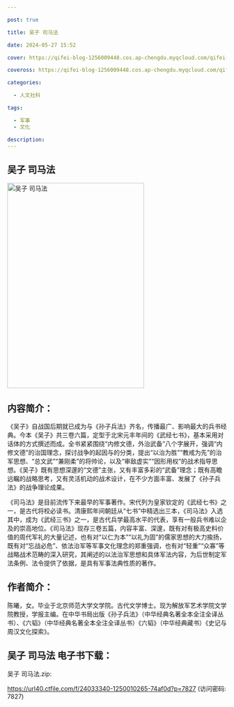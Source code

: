 ```yaml
---

post: true

title: 吴子 司马法

date: 2024-05-27 15:52

cover: https://qifei-blog-1256009448.cos.ap-chengdu.myqcloud.com/qifei-blog/6600e7889f345e8d03a9be7a.jpg

coveross: https://qifei-blog-1256009448.cos.ap-chengdu.myqcloud.com/qifei-blog/6600e7889f345e8d03a9be7a.jpg

categories:

  - 人文社科

tags:

  - 军事
  - 文化

description:
---
```


##  吴子 司马法

<img alt="吴子 司马法 " class="aligncenter loaded" data-was-processed="true" decoding="async" fetchpriority="high" height="471" src="https://qifei-blog-1256009448.cos.ap-chengdu.myqcloud.com/qifei-blog/6600e7889f345e8d03a9be7a.jpg" style="cursor: zoom-in;" width="314"/>

## 内容简介：

《吴子》自战国后期就已成为与《孙子兵法》齐名，传播最广、影响最大的兵书经典。今本《吴子》共三卷六篇，定型于北宋元丰年间的《武经七书》，基本采用对话体的方式撰述而成。全书紧紧围绕“内修文德，外治武备”八个字展开，强调“内修文德”的治国理念，探讨战争的起因与的分类，提出“以治为胜”“教戒为先”的治军思想、“总文武”“兼刚柔”的将帅论，以及“审敌虚实”“因形用权”的战术指导思想。《吴子》既有思想深邃的“文德”主张，又有丰富多彩的“武备”理念；既有高瞻远瞩的战略思考，又有灵活机动的战术设计，在不少方面丰富、发展了《孙子兵法》的战争理论成果。

《司马法》是目前流传下来最早的军事著作。宋代列为皇家钦定的《武经七书》之一，是古代将校必读书。清康熙年间朝廷从“七书”中精选出三本，《司马法》入选其中，成为《武经三书》之一，是古代兵学最高水平的代表，享有一般兵书难以企及的崇高地位。《司马法》现存三卷五篇，内容丰富、深邃，既有对有极高史料价值的周代军礼的大量记述，也有对“以仁为本”“以礼为固”的儒家思想的大力揄扬，既有对“忘战必危”、依法治军等军事文化理念的郑重强调，也有对“轻重”“众寡”等战略战术范畴的深入研究，其阐述的以法治军思想和具体军法内容，为后世制定军法条例、法令提供了依据，是具有军事法典性质的著作。

## 作者简介：

陈曦，女。毕业于北京师范大学文学院。古代文学博士。现为解放军艺术学院文学院教授，学报主编。在中华书局出版《孙子兵法》（中华经典名著全本全注全译丛书）、《六韬》（中华经典名著全本全注全译丛书）《六韬》（中华经典藏书）《史记与周汉文化探索》。

## 吴子 司马法 电子书下载：



吴子 司马法.zip: 

https://url40.ctfile.com/f/24033340-1250010265-74af0d?p=7827 (访问密码: 7827)

